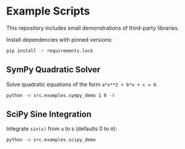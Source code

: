 # Example Scripts

This repository includes small demonstrations of third-party libraries.

Install dependencies with pinned versions:

```bash
pip install -r requirements.lock
```


## SymPy Quadratic Solver

Solve quadratic equations of the form `a*x**2 + b*x + c = 0`.

```bash
python -m src.examples.sympy_demo 1 0 -4
```

## SciPy Sine Integration

Integrate `sin(x)` from `a` to `b` (defaults 0 to π):

```bash
python -m src.examples.scipy_demo
```
